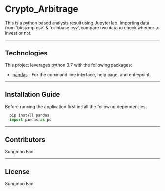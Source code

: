 # Crypto_Arbitrage

This is a python based analysis result using Jupyter lab. Importing data from 'bitstamp.csv' & 'coinbase.csv', compare two data to check whether to invest or not.


---

## Technologies

This project leverages python 3.7 with the following packages:

* [pandas](https://github.com/google/pandas) - For the command line interface, help page, and entrypoint.

---

## Installation Guide

Before running the application first install the following dependencies.

```python
  pip install pandas
  import pandas as pd
```

---


## Contributors

Sungmoo Ban

---

## License

Sungmoo Ban